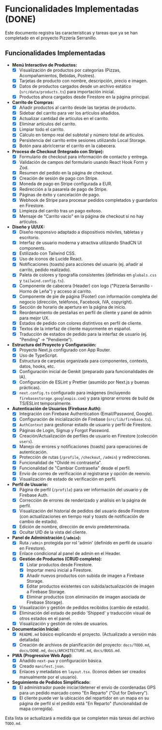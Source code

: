 
# Funcionalidades Implementadas (DONE)

Este documento registra las características y tareas que ya se han completado en el proyecto Pizzería Serranillo.

## Funcionalidades Implementadas
- **Menú Interactivo de Productos:**
    - [x] Visualización de productos por categorías (Pizzas, Acompañamientos, Bebidas, Postres).
    - [x] Tarjetas de producto con nombre, descripción, precio e imagen.
    - [x] Datos de productos cargados desde un archivo estático (`src/data/products.ts`) para importación inicial.
    - [x] Productos ahora cargados desde Firestore en la página principal.
- **Carrito de Compras:**
    - [x] Añadir productos al carrito desde las tarjetas de producto.
    - [x] Sidebar del carrito para ver los artículos añadidos.
    - [x] Actualizar cantidad de artículos en el carrito.
    - [x] Eliminar artículos del carrito.
    - [x] Limpiar todo el carrito.
    - [x] Cálculo en tiempo real del subtotal y número total de artículos.
    - [x] Persistencia del carrito entre sesiones utilizando Local Storage.
    - [x] Botón para abrir/cerrar el carrito en la cabecera.
- **Proceso de Checkout (Integrado con Stripe):**
    - [x] Formulario de checkout para información de contacto y entrega.
    - [x] Validación de campos del formulario usando React Hook Form y Zod.
    - [x] Resumen del pedido en la página de checkout.
    - [x] Creación de sesión de pago con Stripe.
    - [x] Moneda de pago en Stripe configurada a EUR.
    - [x] Redirección a la pasarela de pago de Stripe.
    - [x] Páginas de éxito y cancelación de pago.
    - [x] Webhook de Stripe para procesar pedidos completados y guardarlos en Firestore.
    - [x] Limpieza del carrito tras un pago exitoso.
    - [x] Mensaje de "Carrito vacío" en la página de checkout si no hay artículos.
- **Diseño y UI/UX:**
    - [x] Diseño responsivo adaptado a dispositivos móviles, tabletas y escritorio.
    - [x] Interfaz de usuario moderna y atractiva utilizando ShadCN UI components.
    - [x] Estilizado con Tailwind CSS.
    - [x] Uso de iconos de Lucide React.
    - [x] Notificaciones (toasts) para acciones del usuario (ej. añadir al carrito, pedido realizado).
    - [x] Paleta de colores y tipografía consistentes (definidas en `globals.css` y `tailwind.config.ts`).
    - [x] Componente de cabecera (Header) con logo ("Pizzería Serranillo - Horno de Leña") y acceso al carrito.
    - [x] Componente de pie de página (Footer) con información completa del negocio (dirección, teléfonos, Facebook, IVA, copyright).
    - [x] Sección de horario de apertura en la página de inicio.
    - [x] Reordenamiento de pestañas en perfil de cliente y panel de admin para mejor UX.
    - [x] Estados de pedido con colores distintivos en perfil de cliente.
    - [x] Textos de la interfaz de cliente mayormente en español.
    - [x] Traducción de estados de pedido para la interfaz de usuario (ej. "Pending" -> "Pendiente").
- **Estructura del Proyecto y Configuración:**
    - [x] Proyecto Next.js configurado con App Router.
    - [x] Uso de TypeScript.
    - [x] Estructura de carpetas organizada para componentes, contexto, datos, hooks, etc.
    - [x] Configuración inicial de Genkit (preparado para funcionalidades de IA).
    - [x] Configuración de ESLint y Prettier (asumido por Next.js y buenas prácticas).
    - [x] `next.config.ts` configurado para imágenes (incluyendo `firebasestorage.googleapis.com`) y para ignorar errores de build de TS/ESLint temporalmente.
- **Autenticación de Usuarios (Firebase Auth):**
    - [x] Integración con Firebase Authentication (Email/Password, Google).
    - [x] Configuración de inicialización de Firebase (`src/lib/firebase.ts`).
    - [x] `AuthContext` para gestionar estado de usuario y perfil de Firestore.
    - [x] Páginas de Login, Signup y Forgot Password.
    - [x] Creación/Actualización de perfiles de usuario en Firestore (colección `users`).
    - [x] Manejo de errores y notificaciones (toasts) para operaciones de autenticación.
    - [x] Protección de rutas (`/profile`, `/checkout`, `/admin`) y redirecciones.
    - [x] Funcionalidad de "Olvidé mi contraseña".
    - [x] Funcionalidad de "Cambiar Contraseña" desde el perfil.
    - [x] Envío de correo de verificación al registrarse y opción de reenvío.
    - [x] Visualización de estado de verificación en perfil.
- **Perfil de Usuario:**
    - [x] Página de perfil (`/profile`) para ver información del usuario y de Firebase Auth.
    - [x] Corrección de errores de renderizado y análisis en la página de perfil.
    - [x] Visualización del historial de pedidos del usuario desde Firestore (con actualizaciones en tiempo real y toasts de notificación de cambio de estado).
    - [x] Edición de nombre, dirección de envío predeterminada.
    - [x] Ocultar UID de la vista del cliente.
- **Panel de Administración (`/admin`):**
    - [x] Ruta `/admin` protegida por rol 'admin' (definido en perfil de usuario en Firestore).
    - [x] Enlace condicional al panel de admin en el Header.
    - [x] **Gestión de Productos (CRUD completo):**
        - [x] Listar productos desde Firestore.
        - [x] Importar menú inicial a Firestore.
        - [x] Añadir nuevos productos con subida de imagen a Firebase Storage.
        - [x] Editar productos existentes con subida/actualización de imagen a Firebase Storage.
        - [x] Eliminar productos (con eliminación de imagen asociada de Firebase Storage).
    - [x] Visualización y gestión de pedidos recibidos (cambio de estado).
    - [x] Eliminación del estado de pedido 'Shipped' y traducción visual de otros estados en el panel.
    - [x] Visualización y gestión de roles de usuarios.
- **Documentación Inicial:**
    - [x] `README.md` básico explicando el proyecto. (Actualizado a versión más detallada)
    - [x] Creación de archivos de planificación del proyecto: `docs/TODO.md`, `docs/DONE.md`, `docs/ARCHITECTURE.md`, `docs/BUGS.md`.
- **PWA (Progressive Web App):**
    - [x] Añadido `next-pwa` y configuración básica.
    - [x] Creado `manifest.json`.
    - [x] Enlaces y metadatos en `layout.tsx`. (Iconos deben ser creados manualmente por el usuario).
- **Seguimiento de Pedidos Simplificado:**
    - [x] El administrador puede iniciar/detener el envío de coordenadas GPS para un pedido marcado como "En Reparto" ("Out for Delivery").
    - [x] El cliente puede ver la ubicación del repartidor en un mapa en su página de perfil si el pedido está "En Reparto" (funcionalidad de mapa corregida).

Esta lista se actualizará a medida que se completen más tareas del archivo `TODO.md`.
